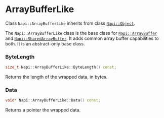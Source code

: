 # ArrayBufferLike

Class `Napi::ArrayBufferLike` inherits from class [`Napi::Object`][].

The `Napi::ArrayBufferLike` class is the base class for [`Napi::ArrayBuffer`][]
and [`Napi::SharedArrayBuffer`][]. It adds common array buffer capabilities to
both. It is an abstract-only base class.

### ByteLength

```cpp
size_t Napi::ArrayBufferLike::ByteLength() const;
```

Returns the length of the wrapped data, in bytes.

### Data

```cpp
void* Napi::ArrayBufferLike::Data() const;
```

Returns a pointer the wrapped data.

[`Napi::ArrayBuffer`]: ./array_buffer.md
[`Napi::Object`]: ./object.md
[`Napi::SharedArrayBuffer`]: ./shared_array_buffer.md
